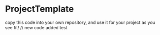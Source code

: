 # ProjectTemplate
copy this code into your own repository, and use it for your project as you see fit!
// new code added test

